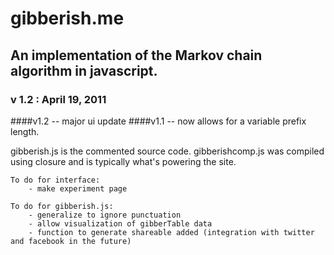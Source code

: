 # gibberish.me

## An implementation of the Markov chain algorithm in javascript.

### v 1.2 : April 19, 2011


####v1.2 -- major ui update
####v1.1 -- now allows for a variable prefix length.

gibberish.js is the commented source code.
gibberishcomp.js was compiled using closure and is typically what's powering the site.

    To do for interface:
        - make experiment page
    
    To do for gibberish.js:
        - generalize to ignore punctuation
        - allow visualization of gibberTable data
		- function to generate shareable added (integration with twitter and facebook in the future)
